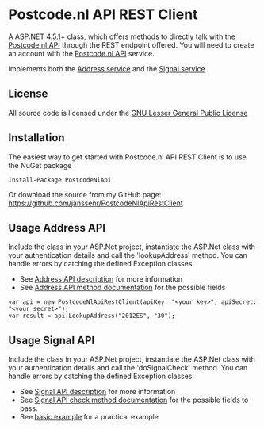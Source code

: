 # Postcode.nl API REST Client

A ASP.NET 4.5.1+ class, which offers methods to directly talk with the [Postcode.nl API](https://api.postcode.nl/documentation) through the REST endpoint offered.
You will need to create an account with the [Postcode.nl API](https://api.postcode.nl) service.

Implements both the [Address service](https://services.postcode.nl/adres-api/adres-validatie) and the [Signal service](https://services.postcode.nl/adres-api/signaal).

## License

All source code is licensed under the [GNU Lesser General Public License](http://www.gnu.org/licenses/lgpl.html)

## Installation

The easiest way to get started with Postcode.nl API REST Client is to use the NuGet package

	Install-Package PostcodeNlApi

Or download the source from my GitHub page: https://github.com/janssenr/PostcodeNlApiRestClient

## Usage Address API

Include the class in your ASP.Net project, instantiate the ASP.Net class with your authentication details and call the 'lookupAddress' method.
You can handle errors by catching the defined Exception classes.

* See [Address API description](https://services.postcode.nl/adres-api/adres-validatie) for more information
* See [Address API method documentation](https://api.postcode.nl/documentation/address-api) for the possible fields

```
var api = new PostcodeNlApiRestClient(apiKey: "<your key>", apiSecret: "<your secret>");
var result = api.LookupAddress("2012ES", "30");
```

## Usage Signal API

Include the class in your ASP.Net project, instantiate the ASP.Net class with your authentication details and call the 'doSignalCheck' method.
You can handle errors by catching the defined Exception classes.

* See [Signal API description](https://services.postcode.nl/adres-api/signaal) for more information
* See [Signal API check method documentation](https://api.postcode.nl/documentation/signal-api) for the possible fields to pass.
* See [basic example](https://api.postcode.nl/documentation/signal-api-example) for a practical example
